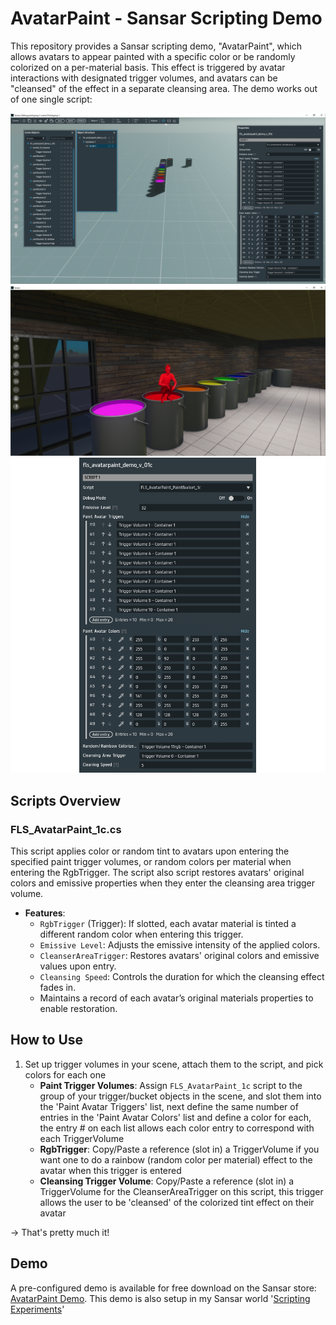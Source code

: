 # AvatarPaint - Sansar Scripting Demo

This repository provides a Sansar scripting demo, "AvatarPaint", which allows avatars to appear painted with a specific color or be randomly colorized on a per-material basis. This effect is triggered by avatar interactions with designated trigger volumes, and avatars can be "cleansed" of the effect in a separate cleansing area. The demo works out of one single script:

![Screenshot of AvatarPaint in Sansar Editor](screenshot.png)
![Screenshot of Freelight painted completely red in Sansar using AvatarPaint scripts](screenshot2.png)
![Screenshot of AvatarPaint's script properties in Sansar Editor](scriptprops_1c.png)

## Scripts Overview

### FLS_AvatarPaint_1c.cs
This script applies color or random tint to avatars upon entering the specified paint trigger volumes, or random colors per material when entering the RgbTrigger.  The script also script restores avatars' original colors and emissive properties when they enter the cleansing area trigger volume.

- **Features**:
  - `RgbTrigger` (Trigger): If slotted, each avatar material is tinted a different random color when entering this trigger.
  - `Emissive Level`: Adjusts the emissive intensity of the applied colors.
  - `CleanserAreaTrigger`: Restores avatars' original colors and emissive values upon entry.
  - `Cleansing Speed`: Controls the duration for which the cleansing effect fades in.
  - Maintains a record of each avatar’s original materials properties to enable restoration.

## How to Use
1. Set up trigger volumes in your scene, attach them to  the script, and pick colors for each one
   - **Paint Trigger Volumes**: Assign `FLS_AvatarPaint_1c` script to the group of your trigger/bucket objects in the scene, and slot them into the 'Paint Avatar Triggers' list, next define the same number of entries in the 'Paint Avatar Colors'   list and define a color for each, the entry # on each list allows each color entry to correspond with each TriggerVolume
   - **RgbTrigger**: Copy/Paste a reference (slot in) a TriggerVolume if you want one to do a rainbow (random color per material) effect to the avatar when this trigger is entered
   - **Cleansing Trigger Volume**: Copy/Paste a reference (slot in) a TriggerVolume for the CleanserAreaTrigger on this script, this trigger allows the user to be 'cleansed' of the colorized tint effect on their avatar

-> That's pretty much it!

## Demo
A pre-configured demo is available for free download on the Sansar store: [AvatarPaint Demo](https://store.sansar.com/listings/2c37a349-cb01-413b-a962-b1b4f765a0df/fls-avatarpaint-demo-v01c).
This demo is also setup in my Sansar world '[Scripting Experiments](https://atlas.sansar.com/experiences/freelight-1030/empty)'

